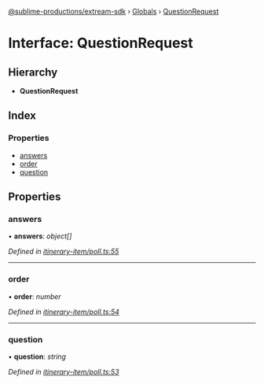 [@sublime-productions/extream-sdk](../README.md) › [Globals](../globals.md) › [QuestionRequest](questionrequest.md)

# Interface: QuestionRequest

## Hierarchy

* **QuestionRequest**

## Index

### Properties

* [answers](questionrequest.md#answers)
* [order](questionrequest.md#order)
* [question](questionrequest.md#question)

## Properties

###  answers

• **answers**: *object[]*

*Defined in [itinerary-item/poll.ts:55](https://github.com/Extream-SaaS/ex-sdk/blob/be861a6/src/itinerary-item/poll.ts#L55)*

___

###  order

• **order**: *number*

*Defined in [itinerary-item/poll.ts:54](https://github.com/Extream-SaaS/ex-sdk/blob/be861a6/src/itinerary-item/poll.ts#L54)*

___

###  question

• **question**: *string*

*Defined in [itinerary-item/poll.ts:53](https://github.com/Extream-SaaS/ex-sdk/blob/be861a6/src/itinerary-item/poll.ts#L53)*
